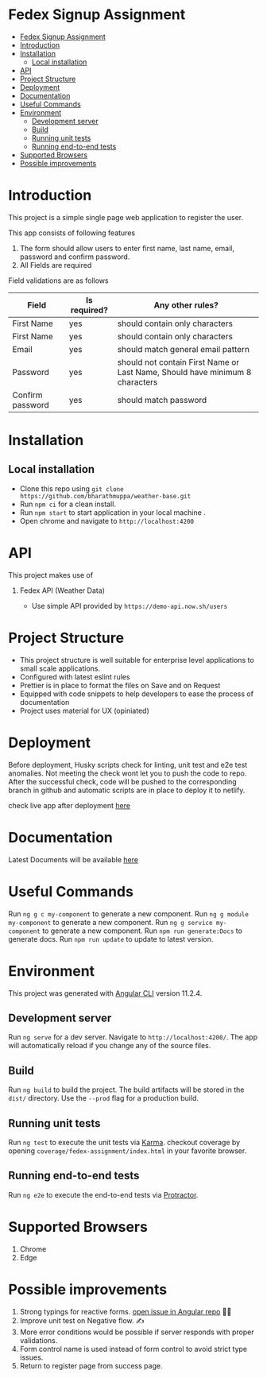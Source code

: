 # Fedex Signup Assignment

- [Fedex Signup Assignment](#fedex-signup-assignment)
- [Introduction](#introduction)
- [Installation](#installation)
  - [Local installation](#local-installation)
- [API](#api)
- [Project Structure](#project-structure)
- [Deployment](#deployment)
- [Documentation](#documentation)
- [Useful Commands](#useful-commands)
- [Environment](#environment)
  - [Development server](#development-server)
  - [Build](#build)
  - [Running unit tests](#running-unit-tests)
  - [Running end-to-end tests](#running-end-to-end-tests)
- [Supported Browsers](#supported-browsers)
- [Possible improvements](#possible-improvements)

# Introduction

This project is a simple single page web application to register the user.

This app consists of following features

1. The form should allow users to enter first name, last name, email, password and confirm password.
2. All Fields are required

Field validations are as follows

| Field            | Is required? | Any other rules?                                                             |
| ---------------- | ------------ | ---------------------------------------------------------------------------- |
| First Name       | yes          | should contain only characters                                               |
| First Name       | yes          | should contain only characters                                               |
| Email            | yes          | should match general email pattern                                           |
| Password         | yes          | should not contain First Name or Last Name, Should have minimum 8 characters |
| Confirm password | yes          | should match password                                                        |


# Installation

## Local installation

- Clone this repo using `git clone https://github.com/bharathmuppa/weather-base.git`
- Run `npm ci` for a clean install.
- Run `npm start` to start application in your local machine .
- Open chrome and navigate to `http://localhost:4200`

# API

This project makes use of

1. Fedex API (Weather Data)

   - Use simple API provided by `https://demo-api.now.sh/users`


# Project Structure

- This project structure is well suitable for enterprise level applications to small scale applications.
- Configured with latest eslint rules
- Prettier is in place to format the files on Save and on Request
- Equipped with code snippets to help developers to ease the process of documentation
- Project uses material for UX (opiniated)

# Deployment

Before deployment, Husky scripts check for linting, unit test and e2e test anomalies. Not meeting the check wont let you to push the code to repo.
After the successful check, code will be pushed to the corresponding branch in github and automatic scripts are in place to deploy it to netlify.

check live app after deployment [here](https://fedex-signup.netlify.app/authorization/signup)

# Documentation

Latest Documents will be available [here](https://fedex-signup-docs.netlify.app/)

# Useful Commands

Run `ng g c my-component` to generate a new component.
Run `ng g module my-component` to generate a new component.
Run `ng g service my-component` to generate a new component.
Run `npm run generate:Docs` to generate docs.
Run `npm run update` to update to latest version.


# Environment

This project was generated with [Angular CLI](https://github.com/angular/angular-cli) version 11.2.4.

## Development server

Run `ng serve` for a dev server. Navigate to `http://localhost:4200/`. The app will automatically reload if you change any of the source files.

## Build

Run `ng build` to build the project. The build artifacts will be stored in the `dist/` directory. Use the `--prod` flag for a production build.

## Running unit tests

Run `ng test` to execute the unit tests via [Karma](https://karma-runner.github.io).
checkout coverage by opening  `coverage/fedex-assignment/index.html` in your favorite browser.

## Running end-to-end tests

Run `ng e2e` to execute the end-to-end tests via [Protractor](http://www.protractortest.org/).

# Supported Browsers

1. Chrome
2. Edge

# Possible improvements

1. Strong typings for reactive forms. [open issue in Angular repo](https://github.com/angular/angular/issues/13721) __🙇‍♂️__
2. Improve unit test on Negative flow. ✍
3. More error conditions would be possible if server responds with proper validations.
4. Form control name is used instead of form control to avoid strict type issues.
5. Return to register page from success page.
